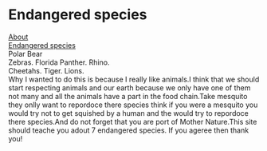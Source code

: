 # Endangered species


[About](/About) 	
[Endangered species](/Species)   
                          Polar Bear  
                        Zebras.   Florida Panther.   Rhino.  
                    Cheetahs.  Tiger.                    Lions.                
Why I wanted to do this is because I really like animals.I think that we should start respecting animals and our earth because we only have one of them not many and all the animals have a part in the food chain.Take mesquito they onlly want to repordoce there species think if you were a mesquito you would try not to get squished by a human and the would try to repordoce there species.And do not forget that you are port of Mother Nature.This site should teache you adout 7 endangered species.
                                If you ageree then thank you!
                             

